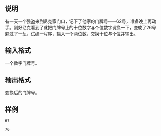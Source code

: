 <h2>说明</h2>

有一天一个强盗来到尼克家门口，记下了他家的门牌号——$62$号，准备晚上再动手。刚好尼克看到了就把门牌号上的十位数字与个位数字调换一下，变成了$26$号躲过了一劫。试编一程序，输入一个两位数，交换十位与个位并输出。
<h2>输入格式</h2>

一个数字门牌号。

<h2>输出格式</h2>

变换后的门牌号。

<h2>样例</h2>
<pre><code class="language-input1">67</code></pre><pre><code class="language-output1">76
</code></pre>
